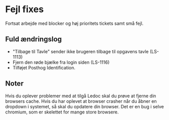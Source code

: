 # Fejl fixes
Fortsat arbejde med blocker og høj prioritets tickets samt små fejl.

## Fuld ændringslog
 - "Tilbage til Tavle" sender ikke brugeren tilbage til opgavens tavle (LS-1113)
 - Fjern den røde bjælke fra login siden (LS-1116)
 - Tilføjet Posthog Identification.

## Noter
Hvis du oplever problemer med at tilgå Ledoc skal du prøve at fjerne din browsers cache. 
Hvis du har oplevet at browser crasher når du åbner en dropdown i systemet, så skal du opdatere din browser. Det er en bug i selve chromium, som er skelettet for mange store browsere.
